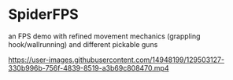 

# SpiderFPS

an FPS demo with refined movement mechanics (grappling hook/wallrunning) and different pickable guns

https://user-images.githubusercontent.com/14948199/129503127-330b996b-756f-4839-8519-a3b69c808470.mp4

